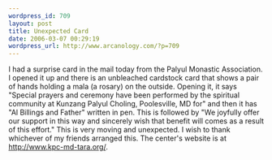 ```yaml
--- 
wordpress_id: 709
layout: post
title: Unexpected Card
date: 2006-03-07 00:29:19
wordpress_url: http://www.arcanology.com/?p=709
---
```

I had a surprise card in the mail today from the Palyul Monastic Association. I opened it up and there is an unbleached cardstock card that shows a pair of hands holding a mala (a rosary) on the outside. Opening it, it says "Special prayers and ceremony have been performed by the spiritual community at Kunzang Palyul Choling, Poolesville, MD for" and then it has "Al Billings and Father" written in pen. This is followed by "We joyfully offer our support in this way and sincerely wish that benefit will comes as a result of this effort." This is very moving and unexpected. I wish to thank whichever of my friends arranged this. The center's website is at <a href="http://www.kpc-md-tara.org/"> http://www.kpc-md-tara.org/</a>.